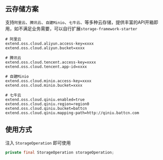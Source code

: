 ## 云存储方案

支持`阿里云`、`腾讯云`、`自建Minio`、`七牛云`、等多种云存储，提供丰富的API开箱即用，如不满足业务需要，可以自行扩展`storage-framework-starter`

```properties
# 阿里云
extend.oss.cloud.aliyun.access-key=xxxx
extend.oss.cloud.aliyun.bucket=xxxx

# 腾讯云
extend.oss.cloud.tencent.access-key=xxxx
extend.oss.cloud.tencent.app-id=xxxx

# 自建Minio
extend.oss.cloud.minio.access-key=xxxx
extend.oss.cloud.minio.bucket=xxxx

# 七牛云
extend.oss.cloud.qiniu.enabled=true
extend.oss.cloud.qiniu.region=region0
extend.oss.cloud.qiniu.bucket=battcn
extend.oss.cloud.qiniu.mapping-path=http://qiniu.battcn.com
```

## 使用方式

注入 `StorageOperation` 即可使用

``` java
private final StorageOperation storageOperation;
```
